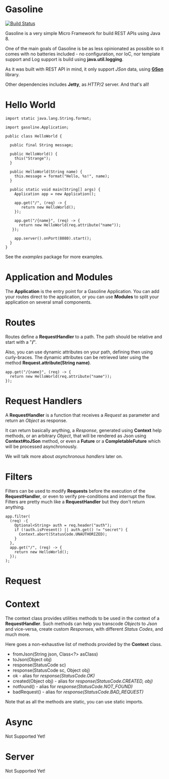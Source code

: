 # Gasoline

[![Build Status](https://travis-ci.org/daniloqueiroz/gasoline.svg?branch=master)](https://travis-ci.org/daniloqueiroz/gasoline)

Gasoline is a very simple Micro Framework for build REST APIs using Java 8.

One of the main goals of Gasoline is be as less opinionated as possible
so it comes with no batteries included - no configuration, nor IoC, nor template support 
and Log support is build using **java.util.logging**.

As it was built with REST API in mind, it only support *JSon* data, using [**GSon**](https://github.com/google/gson) 
library.

Other dependencies includes **Jetty**, as *HTTP/2* server. And that's all!

# Hello World

    import static java.lang.String.format;
    
    import gasoline.Application;
    
    public class HelloWorld {
      
      public final String message;
      
      public HelloWorld() {
        this("Strange");
      }
    
      public HelloWorld(String name) {
        this.message = format("Hello, %s!", name);
      }
    
      public static void main(String[] args) {
        Application app = new Application();
    
        app.get("/", (req) -> {
           return new HelloWorld();
        });
        
        app.get("/{name}", (req) -> {
          return new HelloWorld(req.attribute("name"));
       });
    
        app.server().onPort(8080).start();
      }
    }

See the *examples* package for more examples.

# Application and Modules

The **Application** is the entry point for a Gasoline Application. You can add your
routes direct to the application, or you can use **Modules** to split your application
on several small components.

# Routes

Routes define a **RequestHandler** to a path. The path should be relative and start with a "**/**".

Also, you can use dynamic attributes on your path, defining then using curly-braces. The dynamic
attributes can be retrieved later using the method **Request.attribute(String name)**.

    app.get("/{name}", (req) -> {
      return new HelloWorld(req.attribute("name"));
    });

# Request Handlers

A **RequestHandler** is a function that receives a *Request* as parameter and
return an *Object* as response.

It can return basically anything, a *Response*, generated using **Context** help methods,
or an arbitrary *Object*, that will be rendered as Json using **Context#toJSon** method, or
even a **Future** or a **CompletableFuture** which will be processed asynchronously.

We will talk more about *asynchronous handlers* later on.

# Filters

Filters can be used to modify **Requests** before the execution of the **RequestHandler**, or even
to verify pre-conditions and interrupt the flow.
Filters are pretty much like a **RequestHandler** but they don't return anything.

    app.filter(
      (req) -{
        Optional<String> auth = req.header("auth");
        if (!auth.isPresent() || auth.get() != "secret") {
          Context.abort(StatusCode.UNAUTHORIZED);
        }
      }, 
      app.get("/", (req) -> {
        return new HelloWorld();
      });
    );

# Request

# Context

The context class provides utilities methods to be used in the context of a **RequestHandler**.
Such methods can help you transcode *Objects* to *Json* and vice-versa, create custom *Responses*,
with different *Status Codes*, and much more.

Here goes a non-exhaustive list of methods provided by the **Context** class.

* fromJson(String json, Class<?> asClass)
* toJson(Object obj)
* response(StatusCode sc)
* response(StatusCode sc, Object obj)
* ok - alias for *response(StatusCode.OK)*
* created(Object obj) - alias for *response(StatusCode.CREATED, obj)*
* notfound() - alias for *response(StatusCode.NOT_FOUND)*
* badRequest() - alias for *response(StatusCode.BAD_REQUEST)*

Note that as all the methods are static, you can use static imports.

# Async

Not Supported Yet!

# Server

Not Supported Yet!

